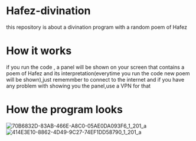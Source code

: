 # Hafez-divination
this repository is about a divination program with a random poem of Hafez
# How it works
if you run the code , a panel will be shown on your screen that contains a poem of Hafez and its interpretation(everytime you run the code new poem will be shown),just rememmber to connect to the internet and if you have any problem with showing you the panel,use a VPN for that
# How the program looks
![70B6832D-83AB-466E-A8C0-05AE0DA093F6_1_201_a](https://github.com/dorsarz/Hafez-divination/assets/160882864/ee77a558-e818-433f-95c4-9a89d842d5b5)
![414E3E10-8862-4D49-9C27-74EF1DD58790_1_201_a](https://github.com/dorsarz/Hafez-divination/assets/160882864/5e2b5925-3a9f-40c1-a98e-5dadb333e4ee)

